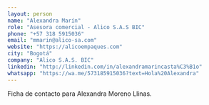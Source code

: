 ```yaml
---
layout: person
name: "Alexandra Marín"
role: "Asesora comercial - Alico S.A.S BIC"
phone: "+57 318 5915036"
email: "mmarin@alico-sa.com"
website: "https://alicoempaques.com"
city: "Bogotá"
company: "Alico S.A.S. BIC"
linkedin: "http://linkedin.com/in/alexandramarincasta%C3%B1o"
whatsapp: "https://wa.me/573185915036?text=Hola%20Alexandra"
---
```


Ficha de contacto para Alexandra Moreno Llinas.
